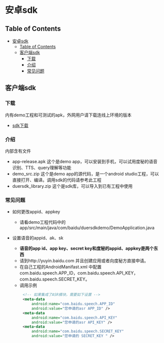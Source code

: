 # 安卓sdk

## Table of Contents


   * [安卓sdk](#安卓sdk)
      * [Table of Contents](#table-of-contents)
      * [客户端sdk](#客户端sdk)
         * [下载](#下载)
         * [介绍](#介绍)
         * [常见问题](#常见问题)


## 客户端sdk

### 下载

内有demo工程和可测试的apk，外网用户请下载连线上环境的版本
   * [sdk下载](https://github.com/dueros/dumi_doc/blob/master/doc/sdk/sdk_v2_online.zip)

### 介绍

内部含有文件

   * app-release.apk 这个是demo app，可以安装到手机，可以试用度秘的语音识别、TTS、query理解等功能
   * demo_src.zip 这个是demo app的源代码，是一个android studio工程，可以直接打开、编译。调用sdk的代码请参考此工程
   * duersdk_library.zip  这个是sdk库，可以导入到已有工程中使用

### 常见问题

  * 如何更改appid、appkey
    * 请看demo工程代码中的 app/src/main/java/com/baidu/duersdkdemo/DemoApplication.java
  
  * 设置语音的appid、ak、sk
    * **语音的app id、app key、secret key和度秘的appid、appkey是两个东西**
    * 请到http://yuyin.baidu.com  并且创建应用或者向度秘方直接申请。
    * 在自己工程的AndroidManifast.xml 中配置 com.baidu.speech.APP_ID，com.baidu.speech.API_KEY，com.baidu.speech.SECRET_KEY。
    * 调用示例
```xml
        <!-- 如果集成了ASR模块，需要如下设置 -->
        <meta-data
            android:name="com.baidu.speech.APP_ID"
            android:value="您申请的asr APP_ID" />
        <meta-data
            android:name="com.baidu.speech.API_KEY"
            android:value="您申请的asr API_KEY" />
        <meta-data
            android:name="com.baidu.speech.SECRET_KEY"
            android:value="您申请的 SECRET_KEY " />
```



